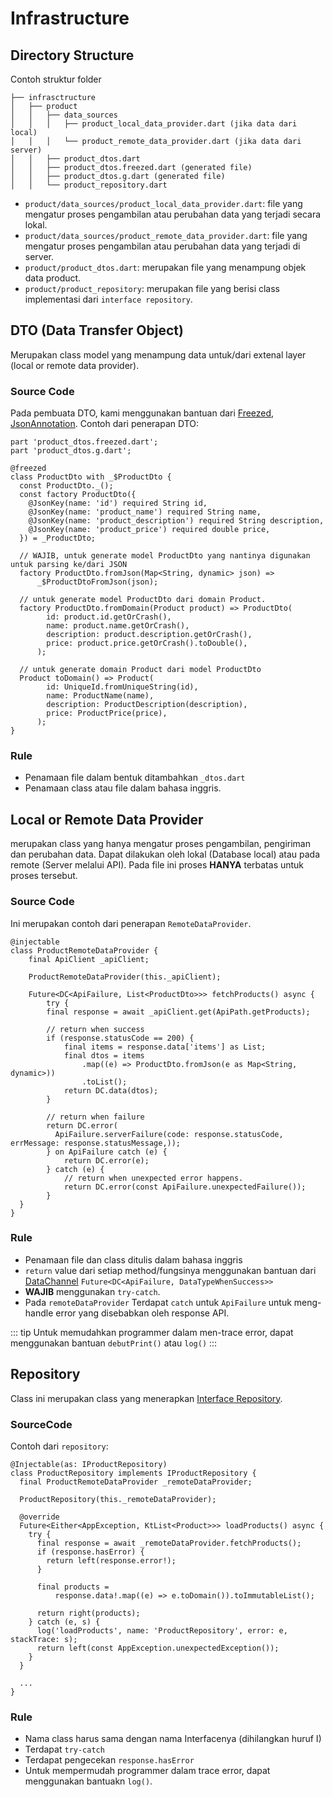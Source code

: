 # Infrastructure

## Directory Structure
Contoh struktur folder
```
├── infrasctructure
│   ├── product
│   │   ├── data_sources
│   │   │   ├── product_local_data_provider.dart (jika data dari local)
│   │   │   └── product_remote_data_provider.dart (jika data dari server)
│   │   ├── product_dtos.dart
│   │   ├── product_dtos.freezed.dart (generated file)
│   │   ├── product_dtos.g.dart (generated file)
│   │   └── product_repository.dart
```

- `product/data_sources/product_local_data_provider.dart`: file yang mengatur proses pengambilan atau perubahan data yang terjadi secara lokal.
- `product/data_sources/product_remote_data_provider.dart`: file yang mengatur proses pengambilan atau perubahan data yang terjadi di server.
- `product/product_dtos.dart`: merupakan file yang menampung objek data product.
- `product/product_repository`: merupakan file yang berisi class implementasi dari `interface repository`.

## DTO (Data Transfer Object)
Merupakan class model yang menampung data untuk/dari extenal layer (local or remote data provider).

### Source Code
Pada pembuata DTO, kami menggunakan bantuan dari [Freezed](https://link), [JsonAnnotation](https://link). Contoh dari penerapan DTO:

```
part 'product_dtos.freezed.dart';
part 'product_dtos.g.dart';

@freezed
class ProductDto with _$ProductDto {
  const ProductDto._();
  const factory ProductDto({
    @JsonKey(name: 'id') required String id,
    @JsonKey(name: 'product_name') required String name,
    @JsonKey(name: 'product_description') required String description,
    @JsonKey(name: 'product_price') required double price,
  }) = _ProductDto;

  // WAJIB, untuk generate model ProductDto yang nantinya digunakan untuk parsing ke/dari JSON
  factory ProductDto.fromJson(Map<String, dynamic> json) =>
      _$ProductDtoFromJson(json);

  // untuk generate model ProductDto dari domain Product.
  factory ProductDto.fromDomain(Product product) => ProductDto(
        id: product.id.getOrCrash(),
        name: product.name.getOrCrash(),
        description: product.description.getOrCrash(),
        price: product.price.getOrCrash().toDouble(),
      );

  // untuk generate domain Product dari model ProductDto
  Product toDomain() => Product(
        id: UniqueId.fromUniqueString(id),
        name: ProductName(name),
        description: ProductDescription(description),
        price: ProductPrice(price),
      );
}
```

### Rule

- Penamaan file dalam bentuk ditambahkan `_dtos.dart`
- Penamaan class atau file dalam bahasa inggris.

## Local or Remote Data Provider

merupakan class yang hanya mengatur proses pengambilan, pengiriman dan perubahan data. Dapat dilakukan oleh lokal (Database local) atau pada remote (Server melalui API). Pada file ini proses **HANYA** terbatas untuk proses tersebut.

### Source Code
Ini merupakan contoh dari penerapan `RemoteDataProvider`.
```
@injectable
class ProductRemoteDataProvider {
    final ApiClient _apiClient;

    ProductRemoteDataProvider(this._apiClient);

    Future<DC<ApiFailure, List<ProductDto>>> fetchProducts() async {
        try {
        final response = await _apiClient.get(ApiPath.getProducts);

        // return when success
        if (response.statusCode == 200) {
            final items = response.data['items'] as List;
            final dtos = items
                .map((e) => ProductDto.fromJson(e as Map<String, dynamic>))
                .toList();
            return DC.data(dtos);
        }

        // return when failure
        return DC.error(
          ApiFailure.serverFailure(code: response.statusCode, errMessage: response.statusMessage,));
        } on ApiFailure catch (e) {
            return DC.error(e);
        } catch (e) {
            // return when unexpected error happens.
            return DC.error(const ApiFailure.unexpectedFailure());
        }
  }
}
```

### Rule

- Penamaan file dan class ditulis dalam bahasa inggris
- `return` value dari setiap method/fungsinya menggunakan bantuan dari [DataChannel](https://pub.dev/packages/data_channel) `Future<DC<ApiFailure, DataTypeWhenSuccess>>`
- **WAJIB** menggunakan `try-catch`.
- Pada `remoteDataProvider` Terdapat `catch` untuk `ApiFailure` untuk meng-handle error yang disebabkan oleh response API.

::: tip
Untuk memudahkan programmer dalam men-trace error, dapat menggunakan bantuan `debutPrint()` atau `log()`
:::

## Repository

Class ini merupakan class yang menerapkan [Interface Repository](https://link).

### SourceCode

Contoh dari `repository`:

```
@Injectable(as: IProductRepository)
class ProductRepository implements IProductRepository {
  final ProductRemoteDataProvider _remoteDataProvider;

  ProductRepository(this._remoteDataProvider);

  @override
  Future<Either<AppException, KtList<Product>>> loadProducts() async {
    try {
      final response = await _remoteDataProvider.fetchProducts();
      if (response.hasError) {
        return left(response.error!);
      }

      final products =
          response.data!.map((e) => e.toDomain()).toImmutableList();

      return right(products);
    } catch (e, s) {
      log('loadProducts', name: 'ProductRepository', error: e, stackTrace: s);
      return left(const AppException.unexpectedException());
    }
  }

  ...
}
```

### Rule

- Nama class harus sama dengan nama Interfacenya (dihilangkan huruf I)
- Terdapat `try-catch`
- Terdapat pengecekan `response.hasError`
- Untuk mempermudah programmer dalam trace error, dapat menggunakan bantuakn `log()`.
